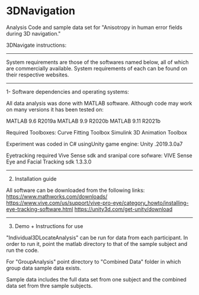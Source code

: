 # 3DNavigation
Analysis Code and sample data set for "Anisotropy in human error fields during 3D navigation."


3DNavigate instructions: 

-------------------------------------------------------------------

System requirements are those of the softwares named below, all of which are commercially available. 
System requirements of each can be found on their respective websites.

-------------------------------------------------------------------
1- Software dependencies and operating systems:

All data analysis was done with MATLAB software. 
Although code may work on many versions it has been tested on:

MATLAB 9.6	R2019a
MATLAB 9.9	R2020b
MATLAB 9.11	R2021b

Required Toolboxes: 
Curve Fitting Toolbox
Simulink 3D Animation Toolbox


Experiment was coded in C# usingUnity game engine:
Unity .2019.3.0a7

Eyetracking required Vive Sense sdk and sranipal core sofware:
VIVE Sense Eye and Facial Tracking sdk 1.3.3.0

-------------------------------------------------------------------

2. Installation guide

All software can be downloaded from the following links: 
https://www.mathworks.com/downloads/
https://www.vive.com/us/support/vive-pro-eye/category_howto/installing-eye-tracking-software.html
https://unity3d.com/get-unity/download

-------------------------------------------------------------------

3. Demo + Instructions for use

"Individual3DLocateAnalysis" can be run for data from each participant. 
In order to run it, point the matlab directory to that of the sample subject and run the code. 


For "GroupAnalysis" point directory to "Combined Data" folder in which group data sample data exists. 

Sample data includes the full data set from one subject and the combined data set from thre sample subjects. 

